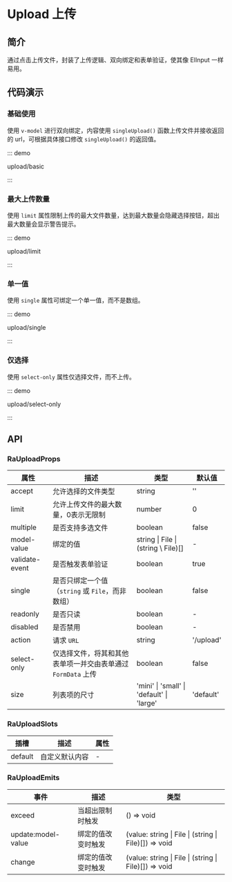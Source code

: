 # Upload 上传

## 简介

通过点击上传文件，封装了上传逻辑、双向绑定和表单验证，使其像 ElInput 一样易用。

## 代码演示

### 基础使用

使用 `v-model` 进行双向绑定，内容使用 `singleUpload()` 函数上传文件并接收返回的 url，可根据具体接口修改 `singleUpload()` 的返回值。

::: demo

upload/basic

:::

### 最大上传数量

使用 `limit` 属性限制上传的最大文件数量，达到最大数量会隐藏选择按钮，超出最大数量会显示警告提示。

::: demo

upload/limit

:::

### 单一值

使用 `single` 属性可绑定一个单一值，而不是数组。

::: demo

upload/single

:::

### 仅选择

使用 `select-only` 属性仅选择文件，而不上传。

::: demo

upload/select-only

:::

## API

### RaUploadProps

| 属性           | 描述                                                         | 类型                                      | 默认值    |
| -------------- | ------------------------------------------------------------ | ----------------------------------------- | --------- |
| accept         | 允许选择的文件类型                                           | string                                    | ''        |
| limit          | 允许上传文件的最大数量，0表示无限制                          | number                                    | 0         |
| multiple       | 是否支持多选文件                                             | boolean                                   | false     |
| model-value    | 绑定的值                                                     | string \| File \| (string \ File)[]       | -         |
| validate-event | 是否触发表单验证                                             | boolean                                   | true      |
| single         | 是否只绑定一个值（`string` 或 `File`，而非数组）             | boolean                                   | false     |
| readonly       | 是否只读                                                     | boolean                                   | -         |
| disabled       | 是否禁用                                                     | boolean                                   | -         |
| action         | 请求 `URL`                                                   | string                                    | '/upload' |
| select-only    | 仅选择文件，将其和其他表单项一并交由表单通过 `FormData` 上传 | boolean                                   | false     |
| size           | 列表项的尺寸                                                 | 'mini' \| 'small' \| 'default' \| 'large' | 'default' |

### RaUploadSlots

| 插槽    | 描述           | 属性 |
| ------- | -------------- | ---- |
| default | 自定义默认内容 | -    |

### RaUploadEmits

| 事件               | 描述               | 类型                                                  |
| ------------------ | ------------------ | ----------------------------------------------------- |
| exceed             | 当超出限制时触发   | () => void                                            |
| update:model-value | 绑定的值改变时触发 | (value: string \| File \| (string \| File)[]) => void |
| change             | 绑定的值改变时触发 | (value: string \| File \| (string \| File)[]) => void |
